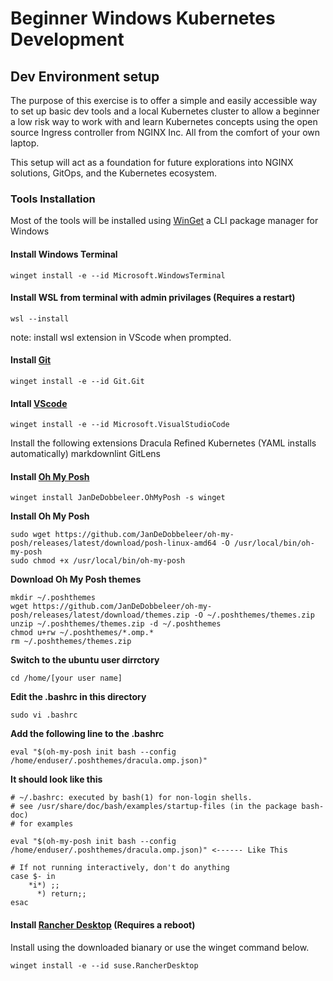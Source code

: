 # Beginner Windows Kubernetes Development

## Dev Environment setup
The purpose of this exercise is to offer a simple and easily accessible way to set up basic dev tools and a local Kubernetes cluster to allow a beginner a low risk way to work with and learn Kubernetes concepts using the open source Ingress controller from NGINX Inc. All from the comfort of your own laptop.

This setup will act as a foundation for future explorations into NGINX solutions, GitOps, and the Kubernetes ecosystem.

### Tools Installation
Most of the tools will be installed using [WinGet](https://winget.run) a CLI package manager for Windows

#### Install Windows Terminal

```
winget install -e --id Microsoft.WindowsTerminal
```

#### Install WSL from terminal with admin privilages (Requires a restart)

```
wsl --install
```

note: install wsl extension in VScode when prompted.

#### Install [Git](https://git-scm.com)

```
winget install -e --id Git.Git
```

#### Intall [VScode](https://code.visualstudio.com/)

```
winget install -e --id Microsoft.VisualStudioCode
```
Install the following extensions
Dracula Refined
Kubernetes (YAML installs automatically)
markdownlint
GitLens

#### Install [Oh My Posh](https://ohmyposh.dev)

```
winget install JanDeDobbeleer.OhMyPosh -s winget
```
**Install Oh My Posh**
```
sudo wget https://github.com/JanDeDobbeleer/oh-my-posh/releases/latest/download/posh-linux-amd64 -O /usr/local/bin/oh-my-posh
sudo chmod +x /usr/local/bin/oh-my-posh
```
**Download Oh My Posh themes**
```
mkdir ~/.poshthemes
wget https://github.com/JanDeDobbeleer/oh-my-posh/releases/latest/download/themes.zip -O ~/.poshthemes/themes.zip
unzip ~/.poshthemes/themes.zip -d ~/.poshthemes
chmod u+rw ~/.poshthemes/*.omp.*
rm ~/.poshthemes/themes.zip
```
**Switch to the ubuntu user dirrctory**
```
cd /home/[your user name]
```
**Edit the .bashrc in this directory**
```
sudo vi .bashrc
```
**Add the following line to the .bashrc**
```
eval "$(oh-my-posh init bash --config /home/enduser/.poshthemes/dracula.omp.json)"
```
**It should look like this**
```
# ~/.bashrc: executed by bash(1) for non-login shells.
# see /usr/share/doc/bash/examples/startup-files (in the package bash-doc)
# for examples

eval "$(oh-my-posh init bash --config /home/enduser/.poshthemes/dracula.omp.json)" <------ Like This

# If not running interactively, don't do anything
case $- in
    *i*) ;;
      *) return;;
esac
```

#### Install [Rancher Desktop](https://rancherdesktop.io) (Requires a reboot)

Install using the downloaded bianary or use the winget command below.

```
winget install -e --id suse.RancherDesktop
```
